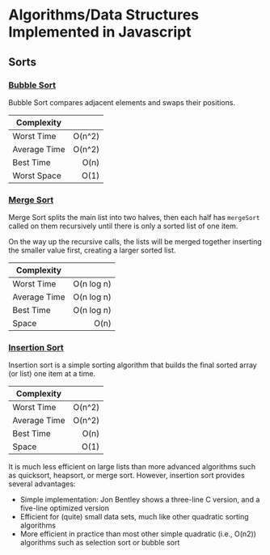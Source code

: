 # Algorithms/Data Structures Implemented in Javascript

## Sorts

### [Bubble Sort](sorts/bubblesort.js)
Bubble Sort compares adjacent elements and swaps their positions.

|    Complexity           |            |
|-------------------------|-----------:|
| Worst Time    | O(n^2) |
| Average Time  | O(n^2) |
| Best Time     | O(n) |
| Worst Space   | O(1) |


### [Merge Sort](sorts/mergesort.js)
Merge Sort splits the main list into two halves, then each half has `mergeSort` called on them recursively until there is only a sorted list of one item.

On the way up the recursive calls, the lists will be merged together inserting the smaller value first, creating a larger sorted list.

| Complexity              |            |
|-------------------------|-----------:|
| Worst Time              | O(n log n) |
| Average Time            | O(n log n) |
| Best Time               | O(n log n) |
| Space                   |       O(n) |

### [Insertion Sort](sorts/insertionsort.js)
Insertion sort is a simple sorting algorithm that builds the final sorted array (or list) one item at a time.

| Complexity              |            |
|-------------------------|-----------:|
| Worst Time              |     O(n^2) |
| Average Time            |     O(n^2) |
| Best Time               |       O(n) |
| Space                   |       O(1) |

It is much less efficient on large lists than more advanced algorithms such as quicksort, heapsort, or merge sort. However, insertion sort provides several advantages:

* Simple implementation: Jon Bentley shows a three-line C version, and a five-line optimized version
* Efficient for (quite) small data sets, much like other quadratic sorting algorithms
* More efficient in practice than most other simple quadratic (i.e., O(n2)) algorithms such as selection sort or bubble sort